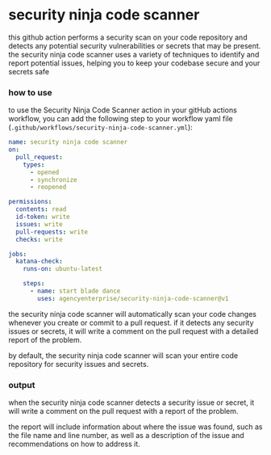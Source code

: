 # security ninja code scanner

this github action performs a security scan on your code repository and detects any potential security vulnerabilities or secrets that may be present. the security ninja code scanner uses a variety of techniques to identify and report potential issues, helping you to keep your codebase secure and your secrets safe

### how to use
to use the Security Ninja Code Scanner action in your gitHub actions workflow, you can add the following step to your workflow yaml file (`.github/workflows/security-ninja-code-scanner.yml`):

```yaml
name: security ninja code scanner
on:
  pull_request:
    types:
      - opened
      - synchronize
      - reopened

permissions:
  contents: read
  id-token: write
  issues: write
  pull-requests: write
  checks: write

jobs:
  katana-check:
    runs-on: ubuntu-latest

    steps:
      - name: start blade dance
        uses: agencyenterprise/security-ninja-code-scanner@v1
```

the security ninja code scanner will automatically scan your code changes whenever you create or commit to a pull request. if it detects any security issues or secrets, it will write a comment on the pull request with a detailed report of the problem.

by default, the security ninja code scanner will scan your entire code repository for security issues and secrets. 

### output

when the security ninja code scanner detects a security issue or secret, it will write a comment on the pull request with a report of the problem. 

the report will include information about where the issue was found, such as the file name and line number, as well as a description of the issue and recommendations on how to address it.
